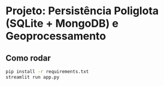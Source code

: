 # Projeto: Persistência Poliglota (SQLite + MongoDB) e Geoprocessamento

## Como rodar
```bash
pip install -r requirements.txt
streamlit run app.py
```
